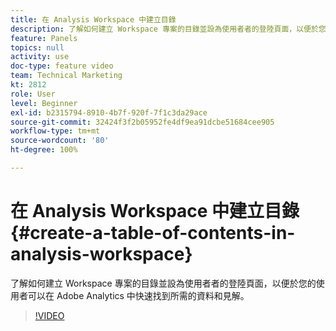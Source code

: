 ```yaml
---
title: 在 Analysis Workspace 中建立目錄
description: 了解如何建立 Workspace 專案的目錄並設為使用者者的登陸頁面，以便於您的使用者可以在 Adobe Analytics 中快速找到所需的資料和見解。
feature: Panels
topics: null
activity: use
doc-type: feature video
team: Technical Marketing
kt: 2812
role: User
level: Beginner
exl-id: b2315794-8910-4b7f-920f-7f1c3da29ace
source-git-commit: 32424f3f2b05952fe4df9ea91dcbe51684cee905
workflow-type: tm+mt
source-wordcount: '80'
ht-degree: 100%

---
```


# 在 Analysis Workspace 中建立目錄 {#create-a-table-of-contents-in-analysis-workspace}

了解如何建立 Workspace 專案的目錄並設為使用者者的登陸頁面，以便於您的使用者可以在 Adobe Analytics 中快速找到所需的資料和見解。

>[!VIDEO](https://video.tv.adobe.com/v/26990/?quality=12)
